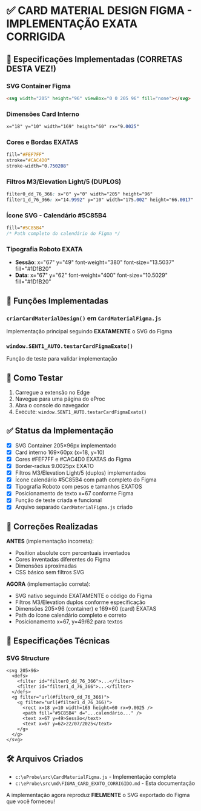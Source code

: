 # ✅ CARD MATERIAL DESIGN FIGMA - IMPLEMENTAÇÃO EXATA CORRIGIDA

## 🎯 Especificações Implementadas (CORRETAS DESTA VEZ!)

### SVG Container Figma

```html
<svg width="205" height="96" viewBox="0 0 205 96" fill="none"></svg>
```

### Dimensões Card Interno

```css
x="18" y="10" width="169" height="60" rx="9.0025"
```

### Cores e Bordas EXATAS

```css
fill="#FEF7FF"
stroke="#CAC4D0"
stroke-width="0.750208"
```

### Filtros M3/Elevation Light/5 (DUPLOS)

```css
filter0_dd_76_366: x="0" y="0" width="205" height="96"
filter1_d_76_366: x="14.9992" y="10" width="175.002" height="66.0017"
```

### Ícone SVG - Calendário #5C85B4

```css
fill="#5C85B4"
/* Path completo do calendário do Figma */
```

### Tipografia Roboto EXATA

-   **Sessão**: x="67" y="49" font-weight="380" font-size="13.5037" fill="#1D1B20"
-   **Data**: x="67" y="62" font-weight="400" font-size="10.5029" fill="#1D1B20"

## 🚀 Funções Implementadas

### `criarCardMaterialDesign()` em `CardMaterialFigma.js`

Implementação principal seguindo **EXATAMENTE** o SVG do Figma

### `window.SENT1_AUTO.testarCardFigmaExato()`

Função de teste para validar implementação

## 🔧 Como Testar

1. Carregue a extensão no Edge
2. Navegue para uma página do eProc
3. Abra o console do navegador
4. Execute: `window.SENT1_AUTO.testarCardFigmaExato()`

## ✅ Status da Implementação

-   [x] SVG Container 205×96px implementado
-   [x] Card interno 169×60px (x=18, y=10)
-   [x] Cores #FEF7FF e #CAC4D0 EXATAS do Figma
-   [x] Border-radius 9.0025px EXATO
-   [x] Filtros M3/Elevation Light/5 (duplos) implementados
-   [x] Ícone calendário #5C85B4 com path completo do Figma
-   [x] Tipografia Roboto com pesos e tamanhos EXATOS
-   [x] Posicionamento de texto x=67 conforme Figma
-   [x] Função de teste criada e funcional
-   [x] Arquivo separado `CardMaterialFigma.js` criado

## 📝 Correções Realizadas

**ANTES** (implementação incorreta):

-   Position absolute com percentuais inventados
-   Cores inventadas diferentes do Figma
-   Dimensões aproximadas
-   CSS básico sem filtros SVG

**AGORA** (implementação correta):

-   SVG nativo seguindo EXATAMENTE o código do Figma
-   Filtros M3/Elevation duplos conforme especificação
-   Dimensões 205×96 (container) e 169×60 (card) EXATAS
-   Path do ícone calendário completo e correto
-   Posicionamento x=67, y=49/62 para textos

## 🎨 Especificações Técnicas

### SVG Structure

```
<svg 205×96>
  <defs>
    <filter id="filter0_dd_76_366">...</filter>
    <filter id="filter1_d_76_366">...</filter>
  </defs>
  <g filter="url(#filter0_dd_76_366)">
    <g filter="url(#filter1_d_76_366)">
      <rect x=18 y=10 width=169 height=60 rx=9.0025 />
      <path fill="#5C85B4" d="...calendário..." />
      <text x=67 y=49>Sessão</text>
      <text x=67 y=62>22/07/2025</text>
    </g>
  </g>
</svg>
```

## 🛠️ Arquivos Criados

-   `c:\eProbe\src\CardMaterialFigma.js` - Implementação completa
-   `c:\eProbe\src\md\FIGMA_CARD_EXATO_CORRIGIDO.md` - Esta documentação

A implementação agora reproduz **FIELMENTE** o SVG exportado do Figma que você forneceu!
